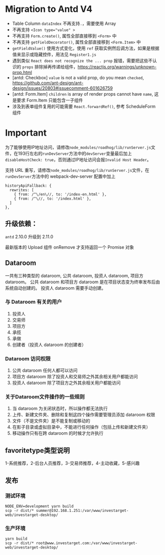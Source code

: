# Migration to Antd V4
* Table Column `dataIndex` 不再支持`.`，需要使用 Array
* 不再支持 `<Icon type="value" >`
* 不再支持 `Form.create()`, 属性全部直接移到 `<Form>` 中
* 不再支持 `getFieldDecorator()`, 属性全部直接移到 `<Form.Item>` 中
* `getFieldValue()` 使用方式变化，使用 `ref` 获取实例然后调方法，如果是根据值来显示或隐藏控件，用法见 `Register1.js`
* 遇到类似 `React does not recognize the ... prop` 报错，需要把这些不认识的 `props` 排除掉再传递给组件，https://reactjs.org/warnings/unknown-prop.html
* [antd: Checkbox] `value` is not a valid prop, do you mean `checked`, https://github.com/ant-design/ant-design/issues/20803#issuecomment-601626759
* [antd: Form.Item] `children` is array of render props cannot have `name`, 这是要求 Form.Item 只能包含一子组件
* 涉及到表单组件复用的可能需要 `React.forwardRef()`, 参考 ScheduleForm 组件

# Important #

为了能够使用IP地址访问，请修改`node_modules/roadhog/lib/runServer.js`文件，在193行左右的`runDevServer`方法中的`devServer`变量最后加上`disableHostCheck: true`，否则通过IP地址访问会报`Invalid Host Header`。

支持 URL 重写，请修改`node_modules/roadhog/lib/runServer.js`文件，在`runDevServer`方法中的 webpack-dev-server 配置中加上
```
historyApiFallback: {
  rewrites: [
    { from: /^\/en\//, to: '/index-en.html' },
    { from: /^\//, to: '/index.html' },
  ]
},
```

## 升级依赖：
`antd` 2.10.0 升级到 2.11.0

最新版本的 Upload 组件 onRemove 才支持返回一个 Promise 对象

## Dataroom
一共有三种类型的 dataroom, 公共 dataroom, 投资人 dataroom, 项目方 dataroom。
公共 dataroom 和项目方 dataroom 是在项目状态变为终审发布后由系统自动创建的。
投资人 dataroom 需要手动创建。

### 与 Dataroom 有关的用户
1. 投资人
2. 交易师
3. 项目方
4. 承揽
5. 承做
6. 创建者（投资人 dataroom 的创建者）

### Dataroom 访问权限
1. 公共 dataroom 任何人都可以访问
2. 项目方 dataroom 除了投资人和交易师之外其余相关用户都能访问
3. 投资人 dataroom 除了项目方之外其余相关用户都能访问

### 关于Dataroom文件操作的一些规则
1. 当 dataroom 为关闭状态时，所以操作都无法执行
2. 上传、新建文件夹、删除和复制这四个操作需要管理员添加 dataroom 权限
3. 文件（不是文件夹）是不能复制或移动的
4. 在影子目录或虚拟目录中，不能进行任何操作（包括上传和新建文件夹）
5. 移动操作只有在跨 dataroom 的时候才允许执行

## favoritetype类型说明
1-系统推荐，2-后台人员推荐，3-交易师推荐，4-主动收藏，5-感兴趣

## 发布

### 测试环境
```
NODE_ENV=development yarn build
scp -r dist/* summer@192.168.1.251:/var/www/investarget-web/investarget-desktop/
```

### 生产环境
```
yarn build
scp -r dist/* root@www.investarget.com:/var/www/investarget-web/investarget-desktop/
```